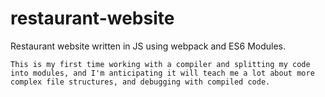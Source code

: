 # restaurant-website
 Restaurant website written in JS using webpack and ES6 Modules. 

    This is my first time working with a compiler and splitting my code into modules, and I'm anticipating it will teach me a lot about more complex file structures, and debugging with compiled code. 
